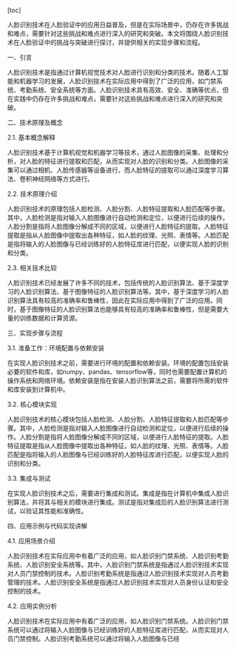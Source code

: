 
[toc]                    
                
                
人脸识别技术在人脸验证中的应用日益普及，但是在实际场景中，仍存在许多挑战和难点，需要针对这些挑战和难点进行深入的研究和突破。本文将围绕人脸识别技术在人脸验证中的挑战与突破进行探讨，并提供相关的实现步骤和流程。

一、引言

人脸识别技术是指通过计算机视觉技术对人脸进行识别和分类的技术。随着人工智能和机器学习的发展，人脸识别技术在实际应用中得到了广泛的应用，如门禁系统、考勤系统、安全系统等方面。人脸识别技术具有高效、安全、准确等优点，但在实践中仍存在许多挑战和难点，需要针对这些挑战和难点进行深入的研究和突破。

二、技术原理及概念

2.1. 基本概念解释

人脸识别技术基于计算机视觉和机器学习等技术，通过人脸图像的采集、处理和分析，对人脸的特征进行提取和匹配，从而实现对人脸的识别和分类。人脸图像的采集可以通过相机、人脸传感器等设备进行，而人脸特征的提取可以通过深度学习算法、卷积神经网络等方式进行。

2.2. 技术原理介绍

人脸识别技术的原理包括人脸检测、人脸分割、人脸特征提取和人脸匹配等步骤。其中，人脸检测是指对输入人脸图像进行自动检测和定位，以便进行后续的操作。人脸分割是指将人脸图像分解成不同的区域，以便进行人脸特征的提取。人脸特征提取是指从人脸图像中提取出各种特征，如人脸的纹理、光照、表情等。人脸匹配是指将输入的人脸图像与已经训练好的人脸特征库进行匹配，以便实现人脸的识别和分类。

2.3. 相关技术比较

人脸识别技术已经发展了许多不同的技术，包括传统的人脸识别算法、基于深度学习的人脸识别算法、基于图像特征的人脸识别算法等。其中，基于深度学习的人脸识别算法具有较高的准确率和鲁棒性，因此在实际应用中得到了广泛的应用。同时，基于图像特征的人脸识别算法也能够具有较高的准确率和鲁棒性，但是需要大量的训练数据和计算资源。

三、实现步骤与流程

3.1. 准备工作：环境配置与依赖安装

在实现人脸识别技术之前，需要进行环境的配置和依赖安装。环境的配置包括安装必要的软件和库，如numpy、pandas、tensorflow等，同时也需要配置计算机的操作系统和网络环境。依赖安装是指在安装人脸识别算法之前，需要将所需的软件和库安装到计算机中。

3.2. 核心模块实现

人脸识别技术的核心模块包括人脸检测、人脸分割、人脸特征提取和人脸匹配等步骤。其中，人脸检测是指对输入人脸图像进行自动检测和定位，以便进行后续的操作。人脸分割是指将人脸图像分解成不同的区域，以便进行人脸特征的提取。人脸特征提取是指从人脸图像中提取出各种特征，如人脸的纹理、光照、表情等。人脸匹配是指将输入的人脸图像与已经训练好的人脸特征库进行匹配，以便实现人脸的识别和分类。

3.3. 集成与测试

在实现人脸识别技术之后，需要进行集成和测试。集成是指在计算机中集成人脸识别算法，并将其与相关的模块进行集成。测试是指对集成后的人脸识别算法进行测试，以验证其性能和准确性。

四、应用示例与代码实现讲解

4.1. 应用场景介绍

人脸识别技术在实际应用中有着广泛的应用，如人脸识别门禁系统、人脸识别考勤系统、人脸识别安全系统等。其中，人脸识别门禁系统是指通过人脸识别技术实现对人员门禁控制的技术。人脸识别考勤系统是指通过人脸识别技术实现对人员考勤管理的技术。人脸识别安全系统是指通过人脸识别技术实现对人员身份认证和安全控制的技术。

4.2. 应用实例分析

人脸识别技术在实际应用中有着广泛的应用，如人脸识别门禁系统。人脸识别门禁系统可以通过将输入人脸图像与已经训练好的人脸特征库进行匹配，从而实现对人员门禁控制。人脸识别考勤系统可以通过将输入人脸图像与已经

